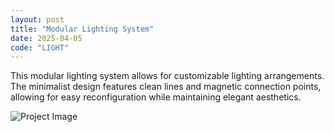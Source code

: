 ```yaml
---
layout: post
title: "Modular Lighting System"
date: 2025-04-05
code: "LIGHT"
---
```


This modular lighting system allows for customizable lighting arrangements. The minimalist design features clean lines and magnetic connection points, allowing for easy reconfiguration while maintaining elegant aesthetics.

![Project Image](https://source.unsplash.com/random/800x600/?lighting)
